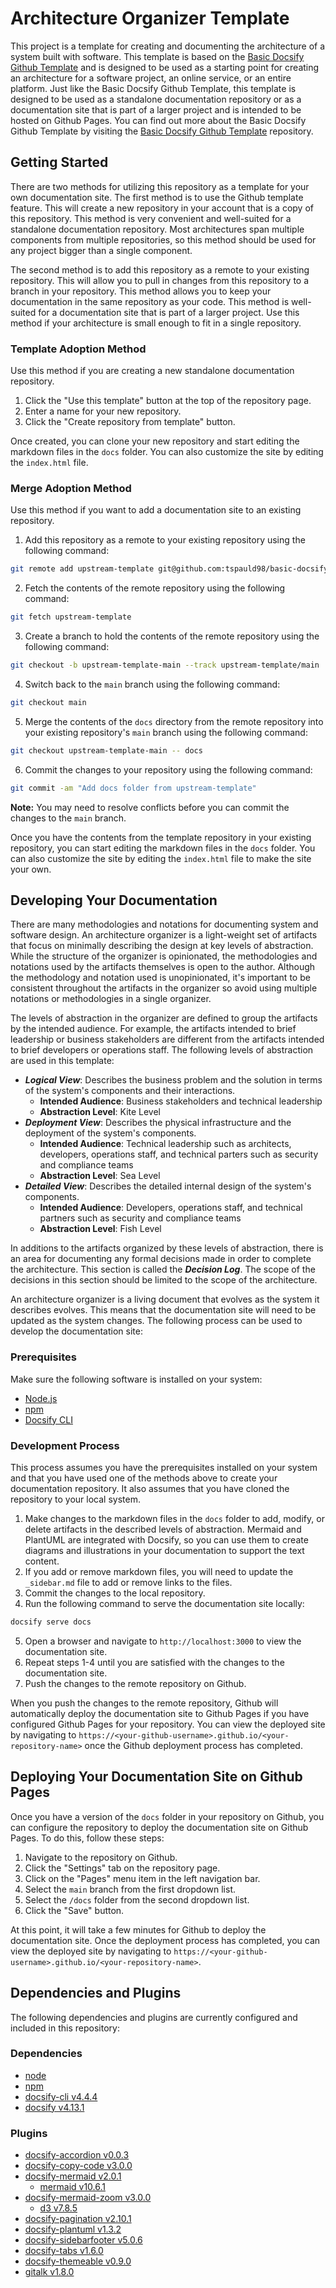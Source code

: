 # Architecture Organizer Template

This project is a template for creating and documenting the architecture of a system built with software.  This template is based on the [Basic Docsify Github Template](https://github.com/tspauld98/basic-docsify-gh-template) and is designed to be used as a starting point for creating an architecture for a software project, an online service, or an entire platform.  Just like the Basic Docsify Github Template, this template is designed to be used as a standalone documentation repository or as a documentation site that is part of a larger project and is intended to be hosted on Github Pages.  You can find out more about the Basic Docsify Github Template by visiting the [Basic Docsify Github Template](https://github.com/tspauld98/basic-docsify-gh-template) repository.

## Getting Started

There are two methods for utilizing this repository as a template for your own documentation site. The first method is to use the Github template feature. This will create a new repository in your account that is a copy of this repository. This method is very convenient and well-suited for a standalone documentation repository. Most architectures span multiple components from multiple repositories, so this method should be used for any project bigger than a single component.

The second method is to add this repository as a remote to your existing repository. This will allow you to pull in changes from this repository to a branch in your repository. This method allows you to keep your documentation in the same repository as your code. This method is well-suited for a documentation site that is part of a larger project. Use this method if your architecture is small enough to fit in a single repository.

### Template Adoption Method

Use this method if you are creating a new standalone documentation repository.

1. Click the "Use this template" button at the top of the repository page.
2. Enter a name for your new repository.
3. Click the "Create repository from template" button.

Once created, you can clone your new repository and start editing the markdown files in the `docs` folder. You can also customize the site by editing the `index.html` file.

### Merge Adoption Method

Use this method if you want to add a documentation site to an existing repository.

1. Add this repository as a remote to your existing repository using the following command:

```bash
git remote add upstream-template git@github.com:tspauld98/basic-docsify-gh-template.git
```

2. Fetch the contents of the remote repository using the following command:

```bash
git fetch upstream-template
```

3. Create a branch to hold the contents of the remote repository using the following command:

```bash
git checkout -b upstream-template-main --track upstream-template/main
```

4. Switch back to the `main` branch using the following command:

```bash
git checkout main
```

5. Merge the contents of the `docs` directory from the remote repository into your existing repository's `main` branch using the following command:

```bash
git checkout upstream-template-main -- docs
```

6. Commit the changes to your repository using the following command:

```bash
git commit -am "Add docs folder from upstream-template"
```

**Note:** You may need to resolve conflicts before you can commit the changes to the `main` branch.

Once you have the contents from the template repository in your existing repository, you can start editing the markdown files in the `docs` folder. You can also customize the site by editing the `index.html` file to make the site your own.

## Developing Your Documentation

There are many methodologies and notations for documenting system and software design. An architecture organizer is a light-weight set of artifacts that focus on minimally describing the design at key levels of abstraction.  While the structure of the organizer is opinionated, the methodologies and notations used by the artifacts themselves is open to the author.  Although the methodology and notation used is unopinionated, it's important to be consistent throughout the artifacts in the organizer so avoid using multiple notations or methodologies in a single organizer.

The levels of abstraction in the organizer are defined to group the artifacts by the intended audience.  For example, the artifacts intended to brief leadership or business stakeholders are different from the artifacts intended to brief developers or operations staff.  The following levels of abstraction are used in this template:

- ***Logical View***: Describes the business problem and the solution in terms of the system's components and their interactions.
  - **Intended Audience**: Business stakeholders and technical leadership
  - **Abstraction Level**: Kite Level
- ***Deployment View***: Describes the physical infrastructure and the deployment of the system's components.
  - **Intended Audience**: Technical leadership such as architects, developers, operations staff, and technical parters such as security and compliance teams
  - **Abstraction Level**: Sea Level
- ***Detailed View***: Describes the detailed internal design of the system's components.
  - **Intended Audience**: Developers, operations staff, and technical partners such as security and compliance teams
  - **Abstraction Level**: Fish Level

In additions to the artifacts organized by these levels of abstraction, there is an area for documenting any formal decisions made in order to complete the architecture.  This section is called the ***Decision Log***.  The scope of the decisions in this section should be limited to the scope of the architecture.

An architecture organizer is a living document that evolves as the system it describes evolves.  This means that the documentation site will need to be updated as the system changes.  The following process can be used to develop the documentation site:

### Prerequisites

Make sure the following software is installed on your system:

- [Node.js](https://nodejs.org/en/)
- [npm](https://www.npmjs.com/)
- [Docsify CLI](https://docsify.js.org/#/quickstart?id=quick-start)

### Development Process

This process assumes you have the prerequisites installed on your system and that you have used one of the methods above to create your documentation repository.  It also assumes that you have cloned the repository to your local system.

1. Make changes to the markdown files in the `docs` folder to add, modify, or delete artifacts in the described levels of abstraction.  Mermaid and PlantUML are integrated with Docsify, so you can use them to create diagrams and illustrations in your documentation to support the text content.
2. If you add or remove markdown files, you will need to update the `_sidebar.md` file to add or remove links to the files.
3. Commit the changes to the local repository.
4. Run the following command to serve the documentation site locally:

```bash
docsify serve docs
```

5. Open a browser and navigate to `http://localhost:3000` to view the documentation site.
6. Repeat steps 1-4 until you are satisfied with the changes to the documentation site.
7. Push the changes to the remote repository on Github.

When you push the changes to the remote repository, Github will automatically deploy the documentation site to Github Pages if you have configured Github Pages for your repository. You can view the deployed site by navigating to `https://<your-github-username>.github.io/<your-repository-name>` once the Github deployment process has completed.

## Deploying Your Documentation Site on Github Pages

Once you have a version of the `docs` folder in your repository on Github, you can configure the repository to deploy the documentation site on Github Pages.  To do this, follow these steps:

1. Navigate to the repository on Github.
2. Click the "Settings" tab on the repository page.
3. Click on the "Pages" menu item in the left navigation bar.
4. Select the `main` branch from the first dropdown list.
5. Select the `/docs` folder from the second dropdown list.
6. Click the "Save" button.

At this point, it will take a few minutes for Github to deploy the documentation site.  Once the deployment process has completed, you can view the deployed site by navigating to `https://<your-github-username>.github.io/<your-repository-name>`.

## Dependencies and Plugins

The following dependencies and plugins are currently configured and included in this repository:

### Dependencies

- [node](https://nodejs.org/en/)
- [npm](https://www.npmjs.com/)
- [docsify-cli v4.4.4](https://cli.docsifyjs.org/#/)
- [docsify v4.13.1](https://docsify.js.org/#/)

### Plugins

- [docsify-accordion v0.0.3](https://www.npmjs.com/package/docsify-accordion)
- [docsify-copy-code v3.0.0](https://www.npmjs.com/package/docsify-copy-code)
- [docsify-mermaid v2.0.1](https://www.npmjs.com/package/docsify-mermaid)
  - [mermaid v10.6.1](https://mermaid.js.org/intro/)
- [docsify-mermaid-zoom v3.0.0](https://www.npmjs.com/package/docsify-mermaid-zoom)
  - [d3 v7.8.5](https://d3js.org/)
- [docsify-pagination v2.10.1](https://www.npmjs.com/package/docsify-pagination)
- [docsify-plantuml v1.3.2](https://www.npmjs.com/package/docsify-plantuml)
- [docsify-sidebarfooter v5.0.6](https://www.npmjs.com/package/@markbattistella/docsify-sidebarfooter)
- [docsify-tabs v1.6.0](https://www.npmjs.com/package/docsify-tabs)
- [docsify-themeable v0.9.0](https://www.npmjs.com/package/docsify-themeable)
- [gitalk v1.8.0](https://www.npmjs.com/package/gitalk)
